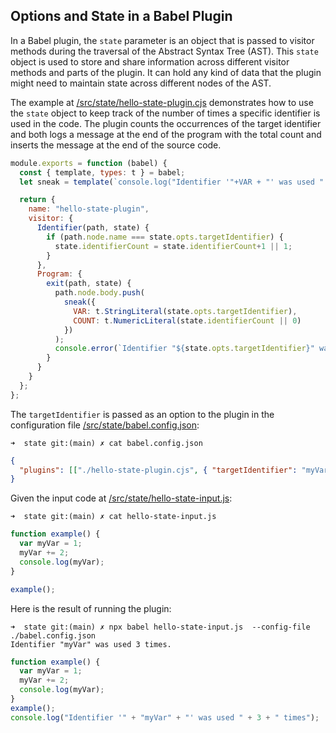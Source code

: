 ## Options and State in a Babel Plugin

In a Babel plugin, the `state` parameter is an object that is passed to visitor methods during the traversal of the Abstract Syntax Tree (AST). This `state` object is used to store and share information across different visitor methods and parts of the plugin. It can hold any kind of data that the plugin might need to maintain state across different nodes of the AST.

The example at [/src/state/hello-state-plugin.cjs](/src/state/hello-state-plugin.cjs) demonstrates how to use the `state` object to keep track of the number of times a specific identifier is used in the code. The plugin counts the occurrences of the target identifier and both logs a message at the end of the program with the total count and inserts the message at the end of the source code.

```js
module.exports = function (babel) {
  const { template, types: t } = babel;
  let sneak = template(`console.log("Identifier '"+VAR + "' was used " + COUNT + " times")`);

  return {
    name: "hello-state-plugin", 
    visitor: {
      Identifier(path, state) {
        if (path.node.name === state.opts.targetIdentifier) {
          state.identifierCount = state.identifierCount+1 || 1;
        }
      },
      Program: {
        exit(path, state) {
          path.node.body.push(
            sneak({ 
              VAR: t.StringLiteral(state.opts.targetIdentifier),
              COUNT: t.NumericLiteral(state.identifierCount || 0) 
            })
          );
          console.error(`Identifier "${state.opts.targetIdentifier}" was used ${state.identifierCount} times.`);
        }
      }
    }
  };
};
```

The `targetIdentifier` is passed as an option to the plugin in  the configuration file [/src/state/babel.config.json](/src/state/babel.config.json):

`➜  state git:(main) ✗ cat babel.config.json`
```json
{
  "plugins": [["./hello-state-plugin.cjs", { "targetIdentifier": "myVar" }]]
}
```
Given the input code at [/src/state/hello-state-input.js](/src/state/hello-state-input.js):

`➜  state git:(main) ✗ cat hello-state-input.js`
```js
function example() {
  var myVar = 1;
  myVar += 2;
  console.log(myVar);
}

example();
```

Here is the result of running the plugin:
```
➜  state git:(main) ✗ npx babel hello-state-input.js  --config-file ./babel.config.json       
Identifier "myVar" was used 3 times.
```
```js
function example() {
  var myVar = 1;
  myVar += 2;
  console.log(myVar);
}
example();
console.log("Identifier '" + "myVar" + "' was used " + 3 + " times");
```
